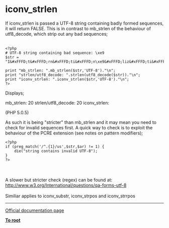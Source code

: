 # iconv_strlen



If iconv_strlen is passed a UTF-8 string containing badly formed sequences, it will return FALSE. This is in contrast to mb_strlen of the behaviour of utf8_decode, which strip out any bad sequences;<br><br>

```
<?php
# UTF-8 string containing bad sequence: \xe9
$str = "I&#xFFFD;t&#xFFFD;rn&#xFFFD;ti&#xFFFD;n\xe9&#xFFFD;liz&#xFFFD;ti&#xFFFD;n";

print "mb_strlen: ".mb_strlen($str,'UTF-8')."\n";
print "strlen/utf8_decode: ".strlen(utf8_decode($str))."\n";
print "iconv_strlen: ".iconv_strlen($str,'UTF-8')."\n";
?>
```


Displays;

mb_strlen: 20
strlen/utf8_decode: 20
iconv_strlen:

(PHP 5.0.5)

As such it is being "stricter" than mb_strlen and it may mean you need to check for invalid sequences first. A quick way to check is to exploit the behaviour of the PCRE extension (see notes on pattern modifiers);



```
<?php
if (preg_match('/^.{1}/us',$str,$ar) != 1) {
    die("string contains invalid UTF-8");
}
?>
```
<br><br>A slower but stricter check (regex) can be found at: http://www.w3.org/International/questions/qa-forms-utf-8<br><br>Similiar applies to iconv_substr, iconv_strpos and iconv_strrpos  

---

[Official documentation page](https://www.php.net/manual/en/function.iconv-strlen.php)

**[To root](/README.md)**